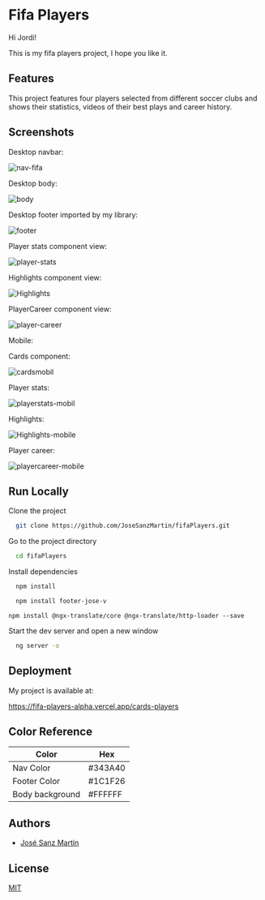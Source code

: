 # Fifa Players

Hi Jordi!

This is my fifa players project, I hope you like it.


## Features

This project features four players selected from different soccer clubs and shows their statistics, videos of their best plays and career history.


## Screenshots

Desktop navbar:

![nav-fifa](https://user-images.githubusercontent.com/83543738/229783584-62b6bcc9-e577-4baa-a409-b16a4efdee56.PNG)

Desktop body:

![body](https://user-images.githubusercontent.com/83543738/229783738-013cee26-55dd-4e12-aa15-3d4bf59175b1.PNG)

Desktop footer imported by my library:

![footer](https://user-images.githubusercontent.com/83543738/229783952-78067129-a2c9-44f7-81a5-13061354661d.PNG)



Player stats component view:

![player-stats](https://user-images.githubusercontent.com/83543738/229784755-e800b642-73a5-40d5-b0fe-a4a4791c5cbf.PNG)

Highlights component view:

![Highlights](https://user-images.githubusercontent.com/83543738/229785243-c8a71731-b335-4b28-a71a-65ef939c2fc0.PNG)

PlayerCareer component view:

![player-career](https://user-images.githubusercontent.com/83543738/229785546-4794d294-c8b8-4317-9185-fcca153224a5.PNG)


Mobile:

Cards component:

![cardsmobil](https://user-images.githubusercontent.com/83543738/229785847-26aef3df-4113-47c7-bf16-bf1adf59f070.PNG)

Player stats:

![playerstats-mobil](https://user-images.githubusercontent.com/83543738/229786050-5c159917-057c-4cfc-a813-05df009b5a18.PNG)

Highlights:

![Highlights-mobile](https://user-images.githubusercontent.com/83543738/229786284-bab4ff7f-86de-4693-85c4-2e84c5992ce4.PNG)

Player career:

![playercareer-mobile](https://user-images.githubusercontent.com/83543738/229786483-e3321633-e2a2-40f7-aca9-ccea3b1bebd6.PNG)


## Run Locally

Clone the project

```bash
  git clone https://github.com/JoseSanzMartin/fifaPlayers.git
```

Go to the project directory

```bash
  cd fifaPlayers
```

Install dependencies

```bash
  npm install
```

```bash
  npm install footer-jose-v
```

```npm install @ngx-translate/core @ngx-translate/http-loader --save```

Start the dev server and open a new window

```bash
  ng server -o
```


## Deployment

My project is available at:

https://fifa-players-alpha.vercel.app/cards-players

## Color Reference

| Color             | Hex                                                                |
| ----------------- | ------------------------------------------------------------------ |
| Nav Color | #343A40 |
| Footer Color | #1C1F26 |
| Body background | #FFFFFF |


## Authors

- [José Sanz Martín](https://github.com/JoseSanzMartin)


## License

[MIT](https://choosealicense.com/licenses/mit/)
